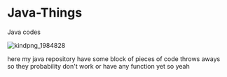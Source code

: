 # Java-Things
Java codes


![kindpng_1984828](https://user-images.githubusercontent.com/121799798/222112088-f452e0ca-1932-4a0d-ac7f-c32aea4a701b.png)


here my java repository have some block of pieces of code throws aways so they probability don't work or have any function yet so yeah 
